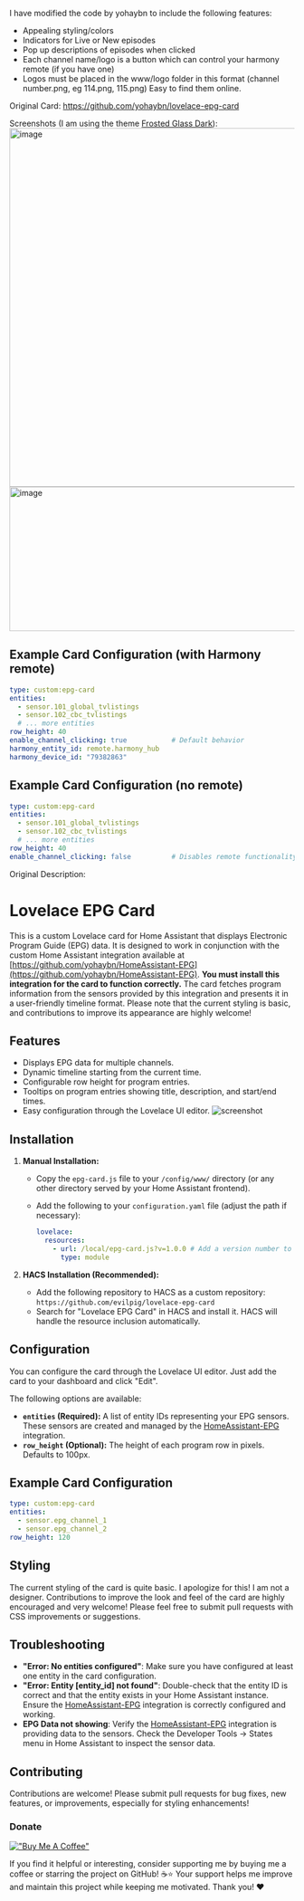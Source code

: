 I have modified the code by yohaybn to include the following features:

* Appealing styling/colors
* Indicators for Live or New episodes
* Pop up descriptions of episodes when clicked
* Each channel name/logo is a button which can control your harmony remote (if you have one)
* Logos must be placed in the www/logo folder in this format (channel number.png, eg 114.png, 115.png) Easy to find them online.

Original Card: https://github.com/yohaybn/lovelace-epg-card

Screenshots (I am using the theme [Frosted Glass Dark](https://github.com/wessamlauf/homeassistant-frosted-glass-themes)):
<img width="1031" height="634" alt="image" src="https://github.com/user-attachments/assets/daaa0f3f-fd35-4018-a930-d7c5963d3bc1" />
<img width="578" height="255" alt="image" src="https://github.com/user-attachments/assets/15ab85b8-a5f2-4d39-98ce-ee4413609660" />

## Example Card Configuration (with Harmony remote)

```yaml
type: custom:epg-card
entities:
  - sensor.101_global_tvlistings
  - sensor.102_cbc_tvlistings
  # ... more entities
row_height: 40
enable_channel_clicking: true           # Default behavior
harmony_entity_id: remote.harmony_hub
harmony_device_id: "79382863"
```

## Example Card Configuration (no remote)

```yaml
type: custom:epg-card
entities:
  - sensor.101_global_tvlistings
  - sensor.102_cbc_tvlistings
  # ... more entities
row_height: 40
enable_channel_clicking: false          # Disables remote functionality
```

Original Description:
# Lovelace EPG Card

This is a custom Lovelace card for Home Assistant that displays Electronic Program Guide (EPG) data. It is designed to work in conjunction with the custom Home Assistant integration available at [https://github.com/yohaybn/HomeAssistant-EPG](https://github.com/yohaybn/HomeAssistant-EPG).  **You must install this integration for the card to function correctly.** The card fetches program information from the sensors provided by this integration and presents it in a user-friendly timeline format. Please note that the current styling is basic, and contributions to improve its appearance are highly welcome!

## Features

* Displays EPG data for multiple channels.
* Dynamic timeline starting from the current time.
* Configurable row height for program entries.
* Tooltips on program entries showing title, description, and start/end times.
* Easy configuration through the Lovelace UI editor.
![screenshot](/images/screenshot.png)
## Installation

1. **Manual Installation:**
   - Copy the `epg-card.js` file to your `/config/www/` directory (or any other directory served by your Home Assistant frontend).
   - Add the following to your `configuration.yaml` file (adjust the path if necessary):

     ```yaml
     lovelace:
       resources:
         - url: /local/epg-card.js?v=1.0.0 # Add a version number to the URL for cache busting
           type: module
     ```

2. **HACS Installation (Recommended):**
   - Add the following repository to HACS as a custom repository: `https://github.com/evilpig/lovelace-epg-card`
   - Search for "Lovelace EPG Card" in HACS and install it.  HACS will handle the resource inclusion automatically.

## Configuration

You can configure the card through the Lovelace UI editor.  Just add the card to your dashboard and click "Edit".

The following options are available:

* **`entities` (Required):** A list of entity IDs representing your EPG sensors.  These sensors are created and managed by the [HomeAssistant-EPG](https://github.com/yohaybn/HomeAssistant-EPG) integration.
* **`row_height` (Optional):** The height of each program row in pixels. Defaults to 100px.

## Example Card Configuration

```yaml
type: custom:epg-card
entities:
  - sensor.epg_channel_1
  - sensor.epg_channel_2
row_height: 120

```


## Styling

The current styling of the card is quite basic. I apologize for this! I am not a designer. Contributions to improve the look and feel of the card are highly encouraged and very welcome! Please feel free to submit pull requests with CSS improvements or suggestions.



## Troubleshooting

-   **"Error: No entities configured"**: Make sure you have configured at least one entity in the card configuration.
-   **"Error: Entity [entity_id] not found"**: Double-check that the entity ID is correct and that the entity exists in your Home Assistant instance. Ensure the [HomeAssistant-EPG](https://github.com/yohaybn/HomeAssistant-EPG) integration is correctly configured and working.
-   **EPG Data not showing**: Verify the [HomeAssistant-EPG](https://github.com/yohaybn/HomeAssistant-EPG) integration is providing data to the sensors. Check the Developer Tools -> States menu in Home Assistant to inspect the sensor data.



## Contributing

Contributions are welcome! Please submit pull requests for bug fixes, new features, or improvements, especially for styling enhancements!


### Donate
[!["Buy Me A Coffee"](https://www.buymeacoffee.com/assets/img/custom_images/orange_img.png)](https://www.buymeacoffee.com/yohaybn)

If you find it helpful or interesting, consider supporting me by buying me a coffee or starring the project on GitHub! ☕⭐
Your support helps me improve and maintain this project while keeping me motivated. Thank you! ❤️
